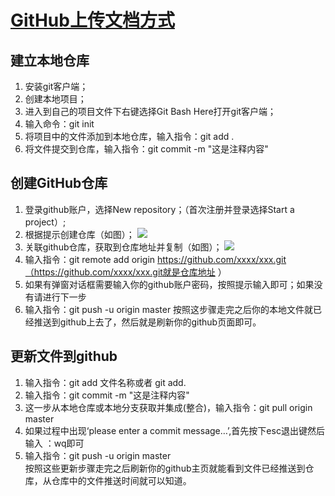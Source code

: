 # [GitHub上传文档方式](https://blog.csdn.net/u011108439/article/details/80609235)
## 建立本地仓库
1. 安装git客户端；  
2. 创建本地项目；
3. 进入到自己的项目文件下右键选择Git Bash Here打开git客户端；  
4. 输入命令：git init  
5. 将项目中的文件添加到本地仓库，输入指令：git add .  
6. 将文件提交到仓库，输入指令：git commit -m "这是注释内容"
## 创建GitHub仓库
1. 登录github账户，选择New repository；（首次注册并登录选择Start a project）;  
2. 根据提示创建仓库（如图）；
![](https://img-blog.csdn.net/20180607151546800)
3. 关联github仓库，获取到仓库地址并复制（如图）；
![](https://img-blog.csdn.net/20180607152042288)
4. 输入指令：git remote add origin https://github.com/xxxx/xxx.git（https://github.com/xxxx/xxx.git就是仓库地址 ）
5. 如果有弹窗对话框需要输入你的github账户密码，按照提示输入即可；如果没有请进行下一步  
6. 输入指令：git push -u origin master
按照这步骤走完之后你的本地文件就已经推送到github上去了，然后就是刷新你的github页面即可。
## 更新文件到github
1. 输入指令：git add 文件名称或者 git add.  
2. 输入指令：git commit -m "这是注释内容"  
3. 这一步从本地仓库或本地分支获取并集成(整合)，输入指令：git pull origin master  
4. 如果过程中出现‘please enter a commit message…’,首先按下esc退出键然后输入 ：wq即可  
5. 输入指令：git push -u origin master  
按照这些更新步骤走完之后刷新你的github主页就能看到文件已经推送到仓库，从仓库中的文件推送时间就可以知道。
